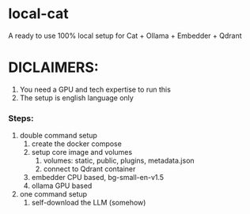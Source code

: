 # local-cat
A ready to use 100% local setup for Cat + Ollama + Embedder + Qdrant

# DICLAIMERS:
1. You need a GPU and tech expertise to run this
2. The setup is english language only

### Steps:

1. double command setup
   1. create the docker compose
   2. setup core image and volumes
      1. volumes: static, public, plugins, metadata.json
      2. connect to Qdrant container
   3. embedder CPU based, bg-small-en-v1.5
   4. ollama GPU based
3. one command setup
   1. self-download the LLM (somehow)    
